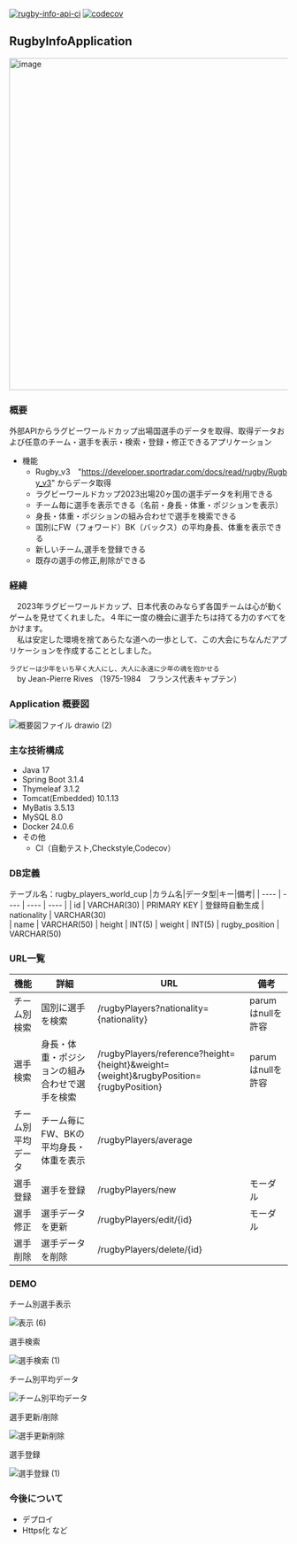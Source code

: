 [![rugby-info-api-ci](https://github.com/Satoru-Oki/RugbyInfoApplication/actions/workflows/ci.yml/badge.svg)](https://github.com/Satoru-Oki/RugbyInfoApplication/actions/workflows/ci.yml)
[![codecov](https://codecov.io/gh/Satoru-Oki/RugbyInfoApplication/graph/badge.svg?token=HWS58KBUOY)](https://codecov.io/gh/Satoru-Oki/RugbyInfoApplication)

## RugbyInfoApplication
<img width="600" alt="image" src="https://github.com/Satoru-Oki/RugbyInfoApplication/assets/143796169/cee51615-75a5-4347-995b-c433f1bdd26d">

### 概要  
外部APIからラグビーワールドカップ出場国選手のデータを取得、取得データおよび任意のチーム・選手を表示・検索・登録・修正できるアプリケーション

- 機能  
  - Rugby_v3　"https://developer.sportradar.com/docs/read/rugby/Rugby_v3"  からデータ取得  
  - ラグビーワールドカップ2023出場20ヶ国の選手データを利用できる
  - チーム毎に選手を表示できる（名前・身長・体重・ポジションを表示）
  - 身長・体重・ポジションの組み合わせで選手を検索できる
  - 国別にFW（フォワード）BK（バックス）の平均身長、体重を表示できる
  - 新しいチーム,選手を登録できる
  - 既存の選手の修正,削除ができる

### 経緯
　2023年ラグビーワールドカップ、日本代表のみならず各国チームは心が動くゲームを見せてくれました。４年に一度の機会に選手たちは持てる力のすべてをかけます。  
　私は安定した環境を捨てあらたな道への一歩として、この大会にちなんだアプリケーションを作成することとしました。

`ラグビーは少年をいち早く大人にし、大人に永遠に少年の魂を抱かせる`  
　by Jean-Pierre Rives （1975-1984　フランス代表キャプテン）

### Application 概要図
![概要図ファイル drawio (2)](https://github.com/Satoru-Oki/RugbyInfoApplication/assets/143796169/75bfec0e-e97d-466b-a8bd-8e030ddafc21)

### 主な技術構成
- Java 17
- Spring Boot 3.1.4
- Thymeleaf 3.1.2
- Tomcat(Embedded) 10.1.13
- MyBatis 3.5.13
- MySQL 8.0
- Docker 24.0.6
- その他
  - CI（自動テスト,Checkstyle,Codecov）
    
### DB定義
テーブル名：rugby_players_world_cup
|カラム名|データ型|キー|備考|
| ---- | ---- | ---- | ---- |
| id | VARCHAR(30) | PRIMARY KEY | 登録時自動生成
| nationality | VARCHAR(30)  
| name | VARCHAR(50) 
| height | INT(5) 
| weight | INT(5) 
| rugby_position | VARCHAR(50) 

### URL一覧
| 機能 | 詳細 | URL | 備考 |
| ---- | ---- |----|----|
| チーム別検索 | 国別に選手を検索 |/rugbyPlayers?nationality={nationality} |parumはnullを許容
| 選手検索 | 身長・体重・ポジションの組み合わせで選手を検索|/rugbyPlayers/reference?height={height}&weight={weight}&rugbyPosition={rugbyPosition}|parumはnullを許容
| チーム別平均データ | チーム毎にFW、BKの平均身長・体重を表示 |/rugbyPlayers/average
| 選手登録 | 選手を登録 |/rugbyPlayers/new | モーダル
| 選手修正 | 選手データを更新 |/rugbyPlayers/edit/{id} | モーダル
| 選手削除 | 選手データを削除 |/rugbyPlayers/delete/{id} 

### DEMO
チーム別選手表示 

![表示 (6)](https://github.com/Satoru-Oki/RugbyInfoApplication/assets/143796169/a04ea8da-1d5f-4017-b02e-8e3b0336fab7) 

選手検索 

![選手検索 (1)](https://github.com/Satoru-Oki/RugbyInfoApplication/assets/143796169/a1b53bb0-a234-488d-a6e9-b0352dd03871)

チーム別平均データ

![チーム別平均データ](https://github.com/Satoru-Oki/RugbyInfoApplication/assets/143796169/eb456ad0-577b-41b9-9726-0ab58d47b1d6)

選手更新/削除

![選手更新削除](https://github.com/Satoru-Oki/RugbyInfoApplication/assets/143796169/2d4a0768-5860-4c54-8f6c-6c636a0b51e2)

選手登録

![選手登録 (1)](https://github.com/Satoru-Oki/RugbyInfoApplication/assets/143796169/3b1fa986-e893-498d-b1e7-0b2a00e3fc2b)

### 今後について
- デプロイ
- Https化
など



